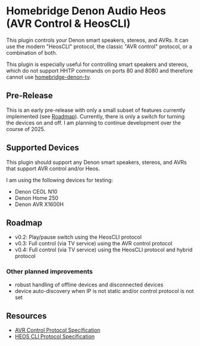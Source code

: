 # Homebridge Denon Audio Heos (AVR Control & HeosCLI)
This plugin controls your Denon smart speakers, stereos, and AVRs. It can use the modern "HeosCLI" protocol, the classic "AVR control" protocol, or a combination of both. 

This plugin is especially useful for controlling smart speakers and stereos, which do not support HHTP commands on ports 80 and 8080 and therefore cannot use [homebridge-denon-tv](https://github.com/grzegorz914/homebridge-denon-tv).

## Pre-Release
This is an early pre-release with only a small subset of features currently implemented (see [Roadmap](#roadmap)). Currently, there is only a switch for turning the devices on and off. I am planning to continue development over the course of 2025.

## Supported Devices
This plugin should support any Denon smart speakers, stereos, and AVRs that support AVR control and/or Heos. 

I am using the following devices for testing:
- Denon CEOL N10
- Denon Home 250
- Denon AVR X1600H

## Roadmap
- v0.2: Play/pause switch using the HeosCLI protocol
- v0.3: Full control (via TV service) using the AVR control protocol
- v0.4: Full control (via TV service) using the HeosCLI protocol and hybrid protocol

### Other planned improvements
- robust handling of offline devices and disconnected devices
- device auto-discovery when IP is not static and/or control protocol is not set

## Resources
- [AVR Control Protocol Specification](https://assets.denon.com/documentmaster/uk/avr1713_avr1613_protocol_v860.pdf)
- [HEOS CLI Protocol Specification](https://rn.dmglobal.com/usmodel/HEOS_CLI_ProtocolSpecification-Version-1.17.pdf)
